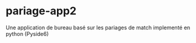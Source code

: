 # pariage-app2
Une application de bureau basé sur les pariages de match implementé en python (Pyside6)
